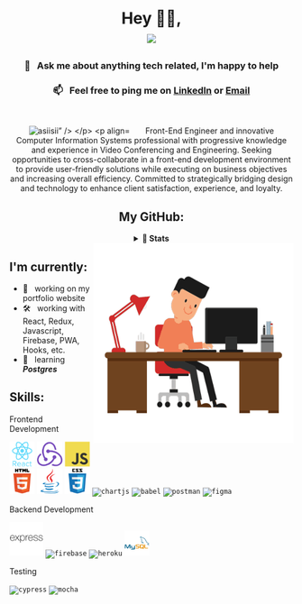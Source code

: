 <h1 align="center">Hey 👋🏽, <br/><img src="https://readme-typing-svg.herokuapp.com?font=sans-serif&color=58A5FF&size=21&center=true&lines=I'm+Ashish+(Front-End+Engineer);Welcome+to+my+GitHub+Profile"><br/>
</h1>
<div align="center">

### 💬  &nbsp; Ask me about anything tech related, I'm happy to help
### 📫  &nbsp; Feel free to ping me on [LinkedIn](https://www.linkedin.com/in/asiisii/) or <a href="mailto:ashishmalla45@gmail.com">Email</a>

</div>
<br/>

<p align="center">
<img src="https://komarev.com/ghpvc/?username=asiisii&label=Views&color=blue&style=plastic" alt="asiisii” /> 

</p>



<p align="center">
  &nbsp; &nbsp; &nbsp; Front-End Engineer and innovative Computer Information Systems professional with progressive knowledge and experience in  Video Conferencing and Engineering. Seeking opportunities to cross-collaborate in a front-end development environment to provide user-friendly solutions while executing on business objectives and increasing overall efficiency. Committed to strategically bridging design and technology to enhance client satisfaction, experience, and loyalty. </p>



**<h2 align="center">My GitHub: </h2>**  


<details align="center">	
  <summary><b>👀 Stats</b></summary>
  <br />
  <a height="200em" href="https://github.com/asiisii">
  <img  src="https://github-readme-stats.vercel.app/api/?username=asiisii&show_icons=true&theme=tokyonight" width="400px"/>
  <img src="https://github-readme-streak-stats.herokuapp.com/?user=asiisii&theme=tokyonight" width="400px" />
  <img src="https://github-readme-stats.vercel.app/api/top-langs?username=asiisii&show_icons=true&locale=en&layout=compact&theme=tokyonight" width="400px"/>
  </a>
</details>
<!--
<details align="center"> 
  <summary><b>☄️ Streaks</b></summary>

  <br />
  <img src="https://github-readme-streak-stats.herokuapp.com/?user=asiisii&theme=tokyonight" />
</details>
-->




<img align="right" height="355" width="355" alt="" src="./assests/coder.gif" />

**<h2 align="left">I'm currently: </h2>**
<!--
- 🔭  &nbsp; working on [Pokédex](https://github.com/asiisii/Pokedex) project
-->
- 🔭  &nbsp; working on my portfolio website
- 🛠 &nbsp; working with React, Redux, Javascript, Firebase, PWA, Hooks, etc.
- 🌱  &nbsp; learning ***Postgres***
 

**<h2 align="left">Skills:</h2>**

<p align="left">Frontend Development</p>
<code><img src="https://raw.githubusercontent.com/devicons/devicon/master/icons/react/react-original-wordmark.svg" alt="react" width="45" height="45"/></code>
<code><img src="https://raw.githubusercontent.com/devicons/devicon/master/icons/redux/redux-original.svg" alt="redux" width="45" height="45"/></code>
<code><img src="https://raw.githubusercontent.com/devicons/devicon/master/icons/javascript/javascript-original.svg" alt="javascript" width="45" height="45"/></code>
<code><img src="https://raw.githubusercontent.com/devicons/devicon/master/icons/html5/html5-original-wordmark.svg" alt="html5" width="45" height="45"/></code>
<code><img src="https://raw.githubusercontent.com/devicons/devicon/master/icons/java/java-original.svg" alt="java" width="45" height="45"/></code>
<code><img src="https://raw.githubusercontent.com/devicons/devicon/master/icons/css3/css3-original-wordmark.svg" alt="css3" width="45" height="45"/></code>
<code><img src="https://www.chartjs.org/media/logo-title.svg" alt="chartjs" width="45" height="45"/></code>
<code><img src="https://www.vectorlogo.zone/logos/babeljs/babeljs-icon.svg" alt="babel" width="45" height="45"/></code>
<code><img src="https://www.vectorlogo.zone/logos/getpostman/getpostman-icon.svg" alt="postman" width="45" height="45"/></code>
<code><img src="https://www.vectorlogo.zone/logos/figma/figma-icon.svg" alt="figma" width="45" height="45"/></code>
<p align="left">Backend Development</p>
<code><img src="https://raw.githubusercontent.com/devicons/devicon/master/icons/express/express-original-wordmark.svg" alt="express" width="60" height="60"/></code>
<code><img src="https://www.vectorlogo.zone/logos/firebase/firebase-icon.svg" alt="firebase" width="45" height="45"/></code>
<code><img src="https://www.vectorlogo.zone/logos/heroku/heroku-icon.svg" alt="heroku" width="45" height="45"/></code>
<code><img src="https://raw.githubusercontent.com/devicons/devicon/master/icons/mysql/mysql-original-wordmark.svg" alt="mysql" width="45" height="45"/></code>

<p align="left">Testing</p>
<code><img src="https://raw.githubusercontent.com/simple-icons/simple-icons/6e46ec1fc23b60c8fd0d2f2ff46db82e16dbd75f/icons/cypress.svg" alt="cypress" width="45" height="45"/></code>
<code><img src="https://www.vectorlogo.zone/logos/mochajs/mochajs-icon.svg" alt="mocha" width="45" height="45"/></code>
<!--
<hr/><hr/><hr/>
-->






<!--
**asiisii/asiisii** is a ✨ _special_ ✨ repository because its `README.md` (this file) appears on your GitHub profile.

Here are some ideas to get you started:

- 🔭 I’m currently working on ...
- 🌱 I’m currently learning ...
- 👯 I’m looking to collaborate on ...
- 🤔 I’m looking for help with ...
- 💬 Ask me about ...
- 📫 How to reach me: ...
- 😄 Pronouns: ...
- ⚡ Fun fact: ...
-->
